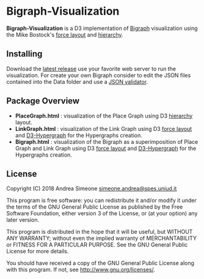 # Bigraph-Visualization

**Bigraph-Visualization** is a D3 implementation of [Bigraph](https://en.wikipedia.org/wiki/Bigraph) visualization using the Mike Bostock's [force layout](https://github.com/d3/d3-force) and [hierarchy](https://github.com/d3/d3-hierarchy).

## Installing

Download the [latest release](https://github.com/AndreaSimeone/Bigraph-Visualization/releases/latest) use your favorite web server to run the visualization. For create your own Bigraph consider to edit the JSON files contained into the Data folder and use a [JSON validator](https://jsonlint.com/). 

## Package Overview

- **PlaceGraph.html** : visualization of the Place Graph using D3 [hierarchy](https://github.com/d3/d3-hierarchy) layout.
- **LinkGraph.html** : visualization of the Link Graph using D3 [force layout](https://github.com/d3/d3-force) and [D3-Hypergraph](https://github.com/AndreaSimeone/d3-hypergraph) for the Hypergraphs creation.
- **Bigraph.html** : visualization of the Bigraph as a superimposition of Place Graph and Link Graph using D3 [force layout](https://github.com/d3/d3-force) and [D3-Hypergraph](https://github.com/AndreaSimeone/d3-hypergraph) for the Hypergraphs creation. 

## License

Copyright (C) 2018 Andrea Simeone simeone.andrea@spes.uniud.it

This program is free software: you can redistribute it and/or modify it under the terms of the GNU General Public License as published by the Free Software Foundation, either version 3 of the License, or (at your option) any later version.

This program is distributed in the hope that it will be useful, but WITHOUT ANY WARRANTY; without even the implied warranty of MERCHANTABILITY or FITNESS FOR A PARTICULAR PURPOSE. See the GNU General Public License for more details.

You should have received a copy of the GNU General Public License along with this program. If not, see http://www.gnu.org/licenses/.
